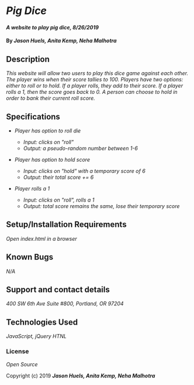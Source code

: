 # _Pig Dice_

#### _A website to play pig dice, 8/26/2019_

#### By _**Jason Huels, Anita Kemp, Neha Malhotra**_

## Description

_This website will allow two users to play this dice game against each other. The player wins when their score tallies to 100. Players have two options: either to roll or to hold. If a player rolls, they add to their score. If a player rolls a 1, then the score goes back to 0. A person can choose to hold in order to bank their current roll score._

## Specifications

* _Player has option to roll die_
  * _Input: clicks on "roll"_
  * _Output: a pseudo-random number between 1-6_

* _Player has option to hold score_
    * _Input: clicks on "hold" with a temporary score of 6_
    * _Output: their total score += 6_

* _Player rolls a 1_
    * _Input: clicks on "roll", rolls a 1_
    * _Output: total score remains the same, lose their temporary score_


## Setup/Installation Requirements

_Open index.html in a browser_

## Known Bugs

_N/A_

## Support and contact details

_400 SW 6th Ave Suite #800, Portland, OR 97204_

## Technologies Used

_JavaScript, jQuery_
_HTNL_

### License

*Open Source*

Copyright (c) 2019 **_Jason Huels, Anita Kemp, Neha Malhotra_**
